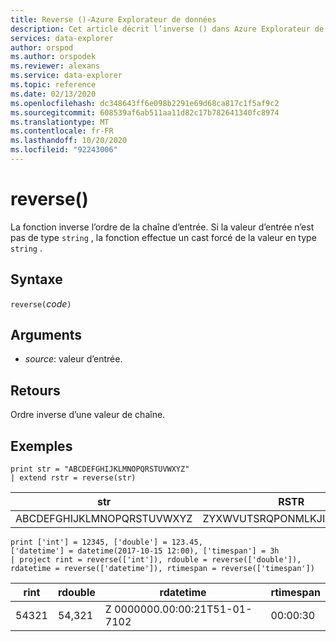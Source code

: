 ```yaml
---
title: Reverse ()-Azure Explorateur de données
description: Cet article décrit l’inverse () dans Azure Explorateur de données.
services: data-explorer
author: orspod
ms.author: orspodek
ms.reviewer: alexans
ms.service: data-explorer
ms.topic: reference
ms.date: 02/13/2020
ms.openlocfilehash: dc348643ff6e098b2291e69d68ca817c1f5af9c2
ms.sourcegitcommit: 608539af6ab511aa11d82c17b782641340fc8974
ms.translationtype: MT
ms.contentlocale: fr-FR
ms.lasthandoff: 10/20/2020
ms.locfileid: "92243006"
---
```

# <a name="reverse"></a>reverse()

La fonction inverse l’ordre de la chaîne d’entrée.
Si la valeur d’entrée n’est pas de type `string` , la fonction effectue un cast forcé de la valeur en type `string` .

## <a name="syntax"></a>Syntaxe

`reverse(`*code*`)`

## <a name="arguments"></a>Arguments

* *source*: valeur d’entrée.  

## <a name="returns"></a>Retours

Ordre inverse d’une valeur de chaîne.

## <a name="examples"></a>Exemples

```kusto
print str = "ABCDEFGHIJKLMNOPQRSTUVWXYZ"
| extend rstr = reverse(str)
```

|str|RSTR|
|---|---|
|ABCDEFGHIJKLMNOPQRSTUVWXYZ|ZYXWVUTSRQPONMLKJIHGFEDCBA|


```kusto
print ['int'] = 12345, ['double'] = 123.45, 
['datetime'] = datetime(2017-10-15 12:00), ['timespan'] = 3h
| project rint = reverse(['int']), rdouble = reverse(['double']), 
rdatetime = reverse(['datetime']), rtimespan = reverse(['timespan'])
```

|rint|rdouble|rdatetime|rtimespan|
|---|---|---|---|
|54321|54,321|Z 0000000.00:00:21T51-01-7102|00:00:30|
